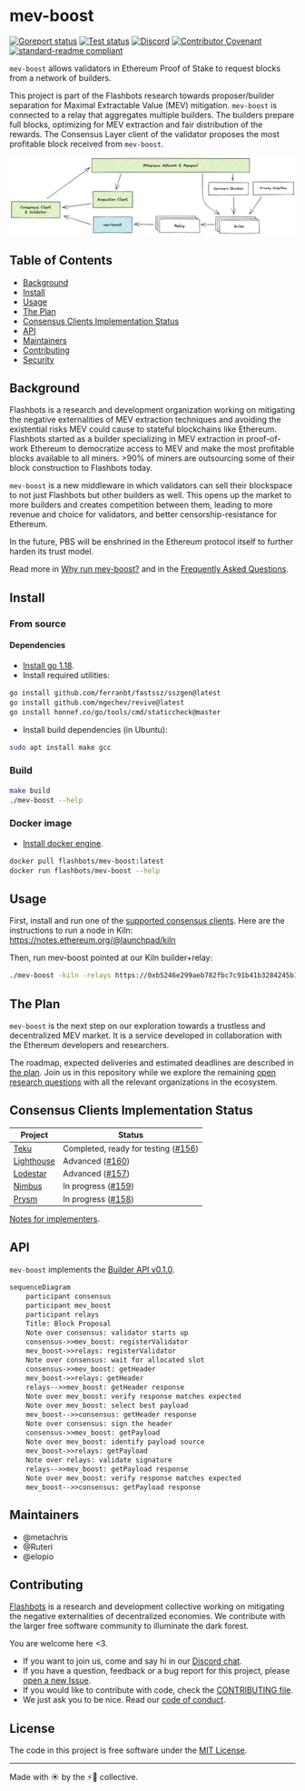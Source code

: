 # mev-boost

[![Goreport status](https://goreportcard.com/badge/github.com/flashbots/mev-boost)](https://goreportcard.com/report/github.com/flashbots/mev-boost)
[![Test status](https://github.com/flashbots/mev-boost/workflows/Go/badge.svg)](https://github.com/flashbots/mev-boost/actions?query=workflow%3A%22Go%22)
[![Discord](https://img.shields.io/discord/755466764501909692)](https://discord.gg/7hvTycdNcK)
[![Contributor Covenant](https://img.shields.io/badge/Contributor%20Covenant-2.1-4baaaa.svg)](CODE_OF_CONDUCT.md)
[![standard-readme compliant](https://img.shields.io/badge/readme%20style-standard-brightgreen.svg?style=rounded-square)](https://github.com/RichardLitt/standard-readme)

`mev-boost` allows validators in Ethereum Proof of Stake to request blocks from a network of builders.

This project is part of the Flashbots research towards proposer/builder separation for Maximal Extractable Value (MEV) mitigation. `mev-boost` is connected to a relay that aggregates multiple builders. The builders prepare full blocks, optimizing for MEV extraction and fair distribution of the rewards. The Consensus Layer client of the validator proposes the most profitable block received from `mev-boost`.

[![mev-boost service integration overview](https://raw.githubusercontent.com/flashbots/mev-boost/main/docs/mev-boost-integration-overview.png)](https://excalidraw.com/#json=VHl16agggXE1wIcnRD2RP,1irpGwhVpEgt6k05u-MbaQ)

## Table of Contents

- [Background](#background)
- [Install](#install)
- [Usage](#usage)
- [The Plan](#the-plan)
- [Consensus Clients Implementation Status](#consensus-clients-implementation-status)
- [API](#api)
- [Maintainers](#maintainers)
- [Contributing](#contributing)
- [Security](#security)

## Background

Flashbots is a research and development organization working on mitigating the negative externalities of MEV extraction techniques and avoiding the existential risks MEV could cause to stateful blockchains like Ethereum. Flashbots started as a builder specializing in MEV extraction in proof-of-work Ethereum to democratize access to MEV and make the most profitable blocks available to all miners. >90% of miners are outsourcing some of their block construction to Flashbots today.

`mev-boost` is a new middleware in which validators can sell their blockspace to not just Flashbots but other builders as well. This opens up the market to more builders and creates competition between them, leading to more revenue and choice for validators, and better censorship-resistance for Ethereum.

In the future, PBS will be enshrined in the Ethereum protocol itself to further harden its trust model.

Read more in [Why run mev-boost?](https://writings.flashbots.net/writings/why-run-mevboost/) and in the [Frequently Asked Questions](https://github.com/flashbots/mev-boost/wiki/Frequently-Asked-Questions).

## Install

### From source

#### Dependencies

- [Install go 1.18](https://go.dev/doc/install).
- Install required utilities:

```bash
go install github.com/ferranbt/fastssz/sszgen@latest
go install github.com/mgechev/revive@latest
go install honnef.co/go/tools/cmd/staticcheck@master
```

- Install build dependencies (in Ubuntu):

```bash
sudo apt install make gcc
```

### Build

```bash
make build
./mev-boost --help
```

### Docker image

- [Install docker engine](https://docs.docker.com/engine/install/).

```bash
docker pull flashbots/mev-boost:latest
docker run flashbots/mev-boost --help
```

## Usage

First, install and run one of the [supported consensus clients](#consensus-clients-implementation-status). Here are the instructions to run a node in Kiln: https://notes.ethereum.org/@launchpad/kiln

Then, run mev-boost pointed at our Kiln builder+relay:

```bash
./mev-boost -kiln -relays https://0xb5246e299aeb782fbc7c91b41b3284245b1ed5206134b0028b81dfb974e5900616c67847c2354479934fc4bb75519ee1@builder-relay-kiln.flashbots.net
```

## The Plan

`mev-boost` is the next step on our exploration towards a trustless and decentralized MEV market. It is a service developed in collaboration with the Ethereum developers and researchers.

The roadmap, expected deliveries and estimated deadlines are described in [the plan](https://github.com/flashbots/mev-boost/wiki/The-Plan-(tm)). Join us in this repository while we explore the remaining [open research questions](https://github.com/flashbots/mev-boost/wiki/Research#open-questions) with all the relevant organizations in the ecosystem.

## Consensus Clients Implementation Status

| Project                                             | Status
| --------------------------------------------------- | ---------------------------------------------------------------------------------------- |
| [Teku](https://github.com/ConsenSys/teku)           | Completed, ready for testing ([#156](https://github.com/flashbots/mev-boost/issues/156)) |
| [Lighthouse](https://github.com/sigp/lighthouse)    | Advanced ([#160](https://github.com/flashbots/mev-boost/issues/160))                     |
| [Lodestar](https://github.com/ChainSafe/lodestar)   | Advanced ([#157](https://github.com/flashbots/mev-boost/issues/157))                     |
| [Nimbus](https://github.com/status-im/nimbus-eth2/) | In progress ([#159](https://github.com/flashbots/mev-boost/issues/159))                  |
| [Prysm](https://github.com/prysmaticlabs/prysm/)    | In progress ([#158](https://github.com/flashbots/mev-boost/issues/158))                  |

[Notes for implementers](https://github.com/flashbots/mev-boost/wiki#implementation-resources).

## API

`mev-boost` implements the [Builder API v0.1.0](https://github.com/ethereum/builder-specs/tree/v0.1.0).

```mermaid
sequenceDiagram
    participant consensus
    participant mev_boost
    participant relays
    Title: Block Proposal
    Note over consensus: validator starts up
    consensus->>mev_boost: registerValidator
    mev_boost->>relays: registerValidator
    Note over consensus: wait for allocated slot
    consensus->>mev_boost: getHeader
    mev_boost->>relays: getHeader
    relays-->>mev_boost: getHeader response
    Note over mev_boost: verify response matches expected
    Note over mev_boost: select best payload
    mev_boost-->>consensus: getHeader response
    Note over consensus: sign the header
    consensus->>mev_boost: getPayload
    Note over mev_boost: identify payload source
    mev_boost->>relays: getPayload
    Note over relays: validate signature
    relays-->>mev_boost: getPayload response
    Note over mev_boost: verify response matches expected
    mev_boost-->>consensus: getPayload response
```

## Maintainers

- @metachris
- @Ruteri
- @elopio

## Contributing

[Flashbots](https://flashbots.net) is a research and development collective working on mitigating the negative externalities of decentralized economies. We contribute with the larger free software community to illuminate the dark forest.

You are welcome here <3.

- If you want to join us, come and say hi in our [Discord chat](https://discord.com/invite/7hvTycdNcK).
- If you have a question, feedback or a bug report for this project, please [open a new Issue](https://github.com/flashbots/mev-boost/issues).
- If you would like to contribute with code, check the [CONTRIBUTING file](CONTRIBUTING.md).
- We just ask you to be nice. Read our [code of conduct](CODE_OF_CONDUCT.md).

## License

The code in this project is free software under the [MIT License](LICENSE).

---

Made with ☀️ by the ⚡🤖 collective.
